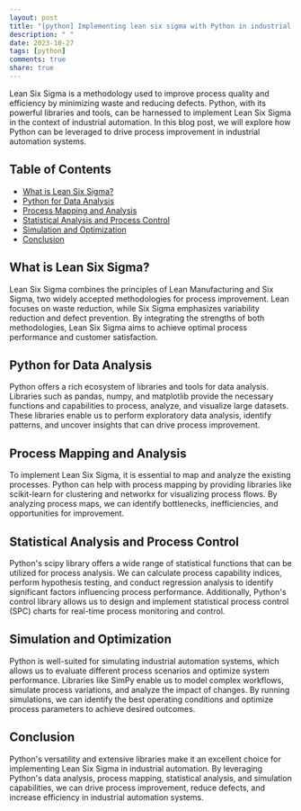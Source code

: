 ```yaml
---
layout: post
title: "[python] Implementing lean six sigma with Python in industrial automation"
description: " "
date: 2023-10-27
tags: [python]
comments: true
share: true
---
```


Lean Six Sigma is a methodology used to improve process quality and efficiency by minimizing waste and reducing defects. Python, with its powerful libraries and tools, can be harnessed to implement Lean Six Sigma in the context of industrial automation. In this blog post, we will explore how Python can be leveraged to drive process improvement in industrial automation systems.

## Table of Contents
- [What is Lean Six Sigma?](#what-is-lean-six-sigma)
- [Python for Data Analysis](#python-for-data-analysis)
- [Process Mapping and Analysis](#process-mapping-and-analysis)
- [Statistical Analysis and Process Control](#statistical-analysis-and-process-control)
- [Simulation and Optimization](#simulation-and-optimization)
- [Conclusion](#conclusion)

## What is Lean Six Sigma?
Lean Six Sigma combines the principles of Lean Manufacturing and Six Sigma, two widely accepted methodologies for process improvement. Lean focuses on waste reduction, while Six Sigma emphasizes variability reduction and defect prevention. By integrating the strengths of both methodologies, Lean Six Sigma aims to achieve optimal process performance and customer satisfaction.

## Python for Data Analysis
Python offers a rich ecosystem of libraries and tools for data analysis. Libraries such as pandas, numpy, and matplotlib provide the necessary functions and capabilities to process, analyze, and visualize large datasets. These libraries enable us to perform exploratory data analysis, identify patterns, and uncover insights that can drive process improvement.

## Process Mapping and Analysis
To implement Lean Six Sigma, it is essential to map and analyze the existing processes. Python can help with process mapping by providing libraries like scikit-learn for clustering and networkx for visualizing process flows. By analyzing process maps, we can identify bottlenecks, inefficiencies, and opportunities for improvement.

## Statistical Analysis and Process Control
Python's scipy library offers a wide range of statistical functions that can be utilized for process analysis. We can calculate process capability indices, perform hypothesis testing, and conduct regression analysis to identify significant factors influencing process performance. Additionally, Python's control library allows us to design and implement statistical process control (SPC) charts for real-time process monitoring and control.

## Simulation and Optimization
Python is well-suited for simulating industrial automation systems, which allows us to evaluate different process scenarios and optimize system performance. Libraries like SimPy enable us to model complex workflows, simulate process variations, and analyze the impact of changes. By running simulations, we can identify the best operating conditions and optimize process parameters to achieve desired outcomes.

## Conclusion
Python's versatility and extensive libraries make it an excellent choice for implementing Lean Six Sigma in industrial automation. By leveraging Python's data analysis, process mapping, statistical analysis, and simulation capabilities, we can drive process improvement, reduce defects, and increase efficiency in industrial automation systems.